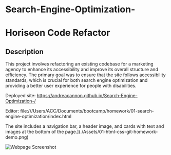 # Search-Engine-Optimization-

# Horiseon Code Refactor

## Description

This project involves refactoring an existing codebase for a marketing agency to enhance its accessibility and improve its overall structure and efficiency. The primary goal was to ensure that the site follows accessibility standards, which is crucial for both search engine optimization and providing a better user experience for people with disabilities.

Deployed site: https://andreacannon.github.io/Search-Engine-Optimization-/

Editor: file:///Users/ACC/Documents/bootcamp/homework/01-search-engine-optimization/index.html 

The site includes a navigation bar, a header image, and cards with text and images at the bottom of the page.](./Assets/01-html-css-git-homework-demo.png)


![Webpage Screenshot](image.png)

